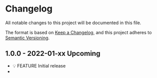 # Changelog

All notable changes to this project will be documented in this file.

The format is based on [Keep a Changelog](https://keepachangelog.com/), and this project
adheres to [Semantic Versioning](https://semver.org/).

## 1.0.0 - 2022-01-xx Upcoming

[1.0.0]: https://github.com/elomagic/spps-py/releases/tag/v1.0.0

* 💡 FEATURE Initial release
* 